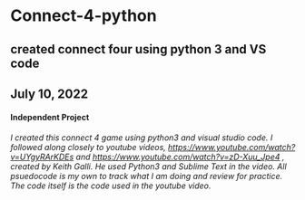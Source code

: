 # Connect-4-python
## created connect four using python 3 and VS code
## July 10, 2022

#### **Independent Project**
###### I created this connect 4 game using python3 and visual studio code. I followed along closely to youtube videos, https://www.youtube.com/watch?v=UYgyRArKDEs and https://www.youtube.com/watch?v=zD-Xuu_Jpe4 , created by Keith Galli. He used Python3 and Sublime Text in the video. All psuedocode is my own to track what I am doing and review for practice. The code itself is the code used in the youtube video. 
